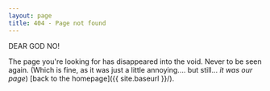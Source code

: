 ```yaml
---
layout: page
title: 404 - Page not found
---
```


DEAR GOD NO!

<!-- Image of me freaking the fuck out -->

The page you're looking for has disappeared into the void. Never to be seen again. (Which is fine, as it was just a little annoying.... but still... *it was our page*) [back to the homepage]({{ site.baseurl }}/).


<!-- COMMENTING OUT THE GITHUB IMAGE
[<img src="{{ site.baseurl }}/images/404.jpg" alt="Constructocat by https://github.com/jasoncostello" style="width: 400px;"/>]({{ site.baseurl }}/)
-->
